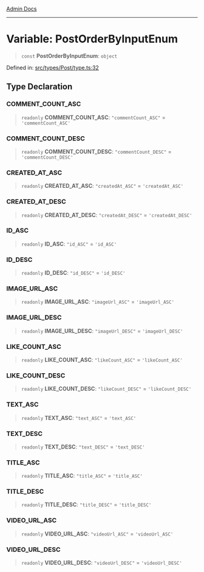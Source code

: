 [Admin Docs](/)

***

# Variable: PostOrderByInputEnum

> `const` **PostOrderByInputEnum**: `object`

Defined in: [src/types/Post/type.ts:32](https://github.com/PalisadoesFoundation/talawa-admin/blob/main/src/types/Post/type.ts#L32)

## Type Declaration

### COMMENT\_COUNT\_ASC

> `readonly` **COMMENT\_COUNT\_ASC**: `"commentCount_ASC"` = `'commentCount_ASC'`

### COMMENT\_COUNT\_DESC

> `readonly` **COMMENT\_COUNT\_DESC**: `"commentCount_DESC"` = `'commentCount_DESC'`

### CREATED\_AT\_ASC

> `readonly` **CREATED\_AT\_ASC**: `"createdAt_ASC"` = `'createdAt_ASC'`

### CREATED\_AT\_DESC

> `readonly` **CREATED\_AT\_DESC**: `"createdAt_DESC"` = `'createdAt_DESC'`

### ID\_ASC

> `readonly` **ID\_ASC**: `"id_ASC"` = `'id_ASC'`

### ID\_DESC

> `readonly` **ID\_DESC**: `"id_DESC"` = `'id_DESC'`

### IMAGE\_URL\_ASC

> `readonly` **IMAGE\_URL\_ASC**: `"imageUrl_ASC"` = `'imageUrl_ASC'`

### IMAGE\_URL\_DESC

> `readonly` **IMAGE\_URL\_DESC**: `"imageUrl_DESC"` = `'imageUrl_DESC'`

### LIKE\_COUNT\_ASC

> `readonly` **LIKE\_COUNT\_ASC**: `"likeCount_ASC"` = `'likeCount_ASC'`

### LIKE\_COUNT\_DESC

> `readonly` **LIKE\_COUNT\_DESC**: `"likeCount_DESC"` = `'likeCount_DESC'`

### TEXT\_ASC

> `readonly` **TEXT\_ASC**: `"text_ASC"` = `'text_ASC'`

### TEXT\_DESC

> `readonly` **TEXT\_DESC**: `"text_DESC"` = `'text_DESC'`

### TITLE\_ASC

> `readonly` **TITLE\_ASC**: `"title_ASC"` = `'title_ASC'`

### TITLE\_DESC

> `readonly` **TITLE\_DESC**: `"title_DESC"` = `'title_DESC'`

### VIDEO\_URL\_ASC

> `readonly` **VIDEO\_URL\_ASC**: `"videoUrl_ASC"` = `'videoUrl_ASC'`

### VIDEO\_URL\_DESC

> `readonly` **VIDEO\_URL\_DESC**: `"videoUrl_DESC"` = `'videoUrl_DESC'`
